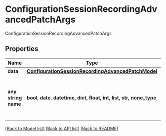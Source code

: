 # ConfigurationSessionRecordingAdvancedPatchArgs

ConfigurationSessionRecordingAdvancedPatchArgs

## Properties
Name | Type | Description | Notes
------------ | ------------- | ------------- | -------------
**data** | [**ConfigurationSessionRecordingAdvancedPatchModel**](ConfigurationSessionRecordingAdvancedPatchModel.md) |  | [optional] 
**any string name** | **bool, date, datetime, dict, float, int, list, str, none_type** | any string name can be used but the value must be the correct type | [optional]

[[Back to Model list]](../README.md#documentation-for-models) [[Back to API list]](../README.md#documentation-for-api-endpoints) [[Back to README]](../README.md)


